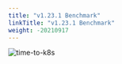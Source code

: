 ```yaml
---
title: "v1.23.1 Benchmark"
linkTitle: "v1.23.1 Benchmark"
weight: -20210917
---
```


![time-to-k8s](/images/benchmarks/timeToK8s/v1.23.1.png)
